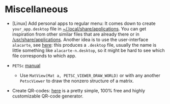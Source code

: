# Miscellaneous

* \[Linux\] Add personal apps to regular menu: It comes down to create `your_app.desktop` file in <a href="~/.local/share/applications" class="uri">~/.local/share/applications</a>.
    You can get inspiration from other similar files that are already there or in <a href="/usr/share/applications" class="uri">/usr/share/applications</a>.
    Another idea is to use the user-interface `alacarte`, see [here](https://askubuntu.com/questions/79583/adding-custom-applications-to-gnome-3-launcher):
    this produces a `.desktop` file, usually the name is little something like `alacarte-n.desktop`, so it might be hard to see which file corresponds to which app.

* `PETSc` [manual](https://www.mcs.anl.gov/petsc/petsc-current/docs/manual.pdf)

  * Use `MatView(Mat a, PETSC_VIEWER_DRAW_WORLD)` or with any another `PetscViewer` to draw the nonzero structure of a matrix.

* Create QR-codes: [here](https://www.qrcode-monkey.com/) is a pretty simple, 100% free and highly customizable QR-code generator.
